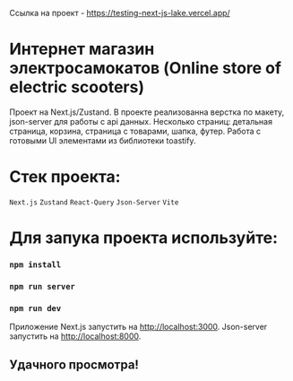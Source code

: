 Ссылка на проект - https://testing-next-js-lake.vercel.app/

# Интернет магазин электросамокатов (Online store of electric scooters)

Проект на Next.js/Zustand. В проекте реализованна верстка по макету, json-server для работы с api данных. Несколько страниц: детальная страница, корзина, страница с товарами, шапка, футер. Работа с готовыми UI элементами из библиотеки toastify.

# Стек проекта:

```Next.js```
```Zustand```
```React-Query```
```Json-Server```
```Vite```

# Для запука проекта используйте:

### `npm install`
### `npm run server`
### `npm run dev`

Приложение Next.js запустить на [http://localhost:3000](http://localhost:3000).
Json-server запустить на [http://localhost:8000](http://localhost:8000).

## Удачного просмотра!
